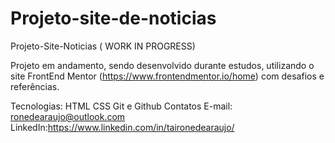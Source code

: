 # Projeto-site-de-noticias
Projeto-Site-Noticias ( WORK IN PROGRESS) 

Projeto em andamento, sendo desenvolvido durante estudos, utilizando o site FrontEnd Mentor (https://www.frontendmentor.io/home) 
com desafios e referências.

Tecnologias: HTML CSS Git e Github 
Contatos  E-mail: ronedearaujo@outlook.com 
LinkedIn:https://www.linkedin.com/in/taironedearaujo/
